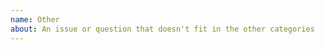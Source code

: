```yaml
---
name: Other
about: An issue or question that doesn't fit in the other categories
---
```


<!-- A clear and concise description of what the issue is. -->
